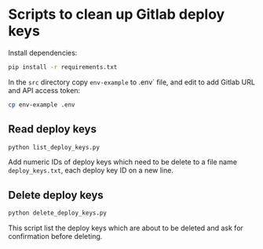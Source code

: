 # Scripts to clean up Gitlab deploy keys

Install dependencies:

```sh
pip install -r requirements.txt
```

In the `src` directory copy `env-example` to .env` file, and edit to add Gitlab URL and API access token:

```sh
cp env-example .env
```

## Read deploy keys

```sh
python list_deploy_keys.py
```

Add numeric IDs of deploy keys which need to be delete to a file name 
`deploy_keys.txt`, each deploy key ID on a new line. 

## Delete deploy keys

```sh
python delete_deploy_keys.py
```

This script list the deploy keys which are about to be deleted and ask
for confirmation before deleting.
